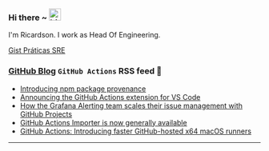### Hi there ~ <img src="https://user-images.githubusercontent.com/1303154/88677602-1635ba80-d120-11ea-84d8-d263ba5fc3c0.gif" width="24px" alt="hi">

I'm Ricardson. I work as Head Of Engineering.

[Gist Práticas SRE](https://gist.github.com/r1w1s1/1ca63e1afb467410ddbb9081214a51ac)

### [GitHub Blog](https://github.blog/) `GitHub Actions` RSS feed 📖

<!--START_SECTION:feed-->
* [Introducing npm package provenance](https:&#x2F;&#x2F;github.blog&#x2F;2023-04-19-introducing-npm-package-provenance&#x2F;)
* [Announcing the GitHub Actions extension for VS Code](https:&#x2F;&#x2F;github.blog&#x2F;2023-03-28-announcing-the-github-actions-extension-for-vs-code&#x2F;)
* [How the Grafana Alerting team scales their issue management with GitHub Projects](https:&#x2F;&#x2F;github.blog&#x2F;2023-03-15-how-the-grafana-alerting-team-scales-their-issue-management-with-github-projects&#x2F;)
* [GitHub Actions Importer is now generally available](https:&#x2F;&#x2F;github.blog&#x2F;2023-03-01-github-actions-importer-is-now-generally-available&#x2F;)
* [GitHub Actions: Introducing faster GitHub-hosted x64 macOS runners](https:&#x2F;&#x2F;github.blog&#x2F;2023-03-01-github-actions-introducing-faster-github-hosted-x64-macos-runners&#x2F;)
<!--END_SECTION:feed-->

---------

<!--
**r1williams/r1williams** is a ✨ _special_ ✨ repository because its `README.md` (this file) appears on your GitHub profile.



